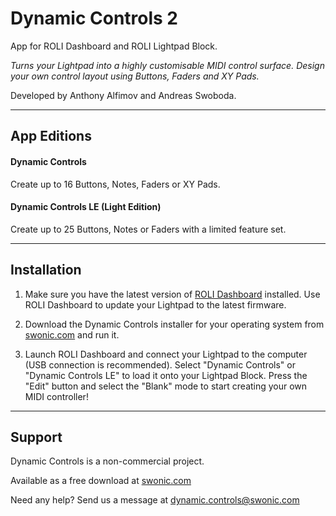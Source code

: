 # Dynamic Controls 2

App for ROLI Dashboard and ROLI Lightpad Block.

*Turns your Lightpad into a highly customisable MIDI control surface. Design your own control layout using Buttons, Faders and XY Pads.*

Developed by Anthony Alfimov and Andreas Swoboda.

---

## App Editions

#### Dynamic Controls
Create up to 16 Buttons, Notes, Faders or XY Pads.

#### Dynamic Controls LE (Light Edition)
Create up to 25 Buttons, Notes or Faders with a limited feature set.

---

## Installation

1. Make sure you have the latest version of [ROLI Dashboard](https://roli.com/products/software/blocks-dashboard) installed. Use ROLI Dashboard to update your Lightpad to the latest firmware.

2. Download the Dynamic Controls installer for your operating system from [swonic.com](https://swonic.com/dynamic-controls/) and run it.

3. Launch ROLI Dashboard and connect your Lightpad to the computer (USB connection is recommended). Select "Dynamic Controls" or "Dynamic Controls LE" to load it onto your Lightpad Block. Press the "Edit" button and select the "Blank" mode to start creating your own MIDI controller!

---

## Support

Dynamic Controls is a non-commercial project.

Available as a free download at [swonic.com](https://swonic.com/dynamic-controls/)

Need any help? Send us a message at dynamic.controls@swonic.com
